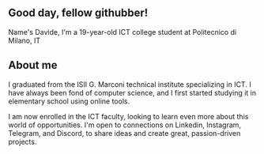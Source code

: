 ## Good day, fellow githubber!
Name's Davide, I'm a 19-year-old ICT college student at Politecnico di Milano, IT

## About me
I graduated from the ISII G. Marconi technical institute specializing in ICT. I have always been fond of computer science, and I first started studying it in elementary school using online tools.

I am now enrolled in the ICT faculty, looking to learn even more about this world of opportunities. I'm open to connections on Linkedin, Instagram, Telegram, and Discord, to share ideas and create great, passion-driven projects.
